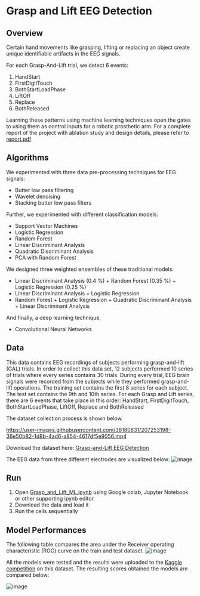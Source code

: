 # Grasp and Lift EEG Detection

## Overview
Certain hand movements like grasping, lifting or replacing an object create unique identifiable artifacts in the EEG signals. 

For each Grasp-And-Lift trial, we detect 6 events:

1. HandStart
2. FirstDigitTouch
3. BothStartLoadPhase
4. LiftOff
5. Replace
6. BothReleased

Learning these patterns using machine learning techniques open the gates to using them as control inputs for a robotic prosthetic arm. 
For a complete report of the project with ablation study and design details, please refer to [report.pdf](https://github.com/williamcfrancis/Grasp-and-Lift-EEG-Detection-using-ML-algorithms/blob/main/Report.pdf)

## Algorithms
We experimented with three data pre-processing techniques for EEG signals: 

* Butter low pass filtering
* Wavelet denoising
* Stacking butter low pass filters 

Further, we experimented with different classification models: 

* Support Vector Machines 
* Logistic Regression
* Random Forest
* Linear Discriminant Analysis
* Quadratic Discriminant Analysis
* PCA with Random Forest

We designed three weighted ensembles of these traditional models:

* Linear Discriminant Analysis (0.4 %) + Random Forest (0.35 %) + Logistic Regression (0.25 %)
* Linear Discriminant Analysis + Logistic Regression
* Random Forest + Logistic Regression + Quadratic Discriminant Analysis + Linear Discriminant Analysis

And finally, a deep learning technique,

* Convolutional Neural Networks

## Data
This data contains EEG recordings of subjects performing grasp-and-lift (GAL) trials. In order to collect this data set, 12 subjects performed 10 series of trials where every series contains 30 trials. During every trial, EEG brain signals were recorded from the subjects while they performed grasp-and-lift operations. The training set contains the first 8 series for each subject. The test set contains the 9th and 10th series. For each Grasp and Lift series, there are 6 events that take place in this order: HandStart, FirstDigitTouch, BothStartLoadPhase, LiftOff, Replace and BothReleased

The dataset collection process is shown below.

https://user-images.githubusercontent.com/38180831/207253198-36e50b82-1d8b-4ad6-a854-4617df5e9056.mp4

Download the dataset here: [Grasp-and-Lift EEG Detection](https://www.kaggle.com/competitions/grasp-and-lift-eeg-detection/data)

The EEG data from three different electrodes are visualized below:
![image](https://user-images.githubusercontent.com/38180831/207249694-3473e787-21cb-4db4-987c-2d6e6ab7ce94.png)

## Run
1. Open [Grasp_and_Lift_ML.ipynb](https://github.com/williamcfrancis/Grasp-and-Lift-EEG-Detection-using-ML-algorithms/blob/main/Grasp_and_Lift_ML.ipynb) using Google colab, Jupyter Notebook or other supporting ipynb editor. 
2. Download the data and load it
3. Run the cells sequentially

## Model Performances
The following table compares the area under the Receiver operating characteristic (ROC) curve on the train and test dataset. 
![image](https://user-images.githubusercontent.com/38180831/207251070-329e5aa7-1473-4491-90b8-9129844e0649.png)

All the models were tested and the results were uploaded to the [Kaggle competition](https://www.kaggle.com/competitions/grasp-and-lift-eeg-detection/overview) on this dataset. The resulting scores obtained the models are compared below:

![image](https://user-images.githubusercontent.com/38180831/207251882-74acf500-a754-44a8-95c8-49c3d704cfea.png)


